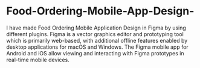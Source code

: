 # Food-Ordering-Mobile-App-Design-
I have made Food Ordering Mobile Application Design in Figma  by using different plugins.
Figma is a vector graphics editor and prototyping tool which is primarily web-based, with additional offline features enabled by desktop applications for macOS and Windows. The Figma mobile app for Android and iOS allow viewing and interacting with Figma prototypes in real-time mobile devices. 
